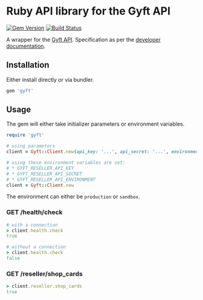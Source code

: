 # Ruby API library for the Gyft API

[![Gem Version](https://badge.fury.io/rb/gyft.svg)](https://badge.fury.io/rb/gyft) [![Build Status](https://travis-ci.org/cbetta/gyft.svg?branch=master)](https://travis-ci.org/cbetta/gyft)

A wrapper for the [Gyft API](http://developer.gyft.com). Specification as per the [developer documentation](http://developer.gyft.com/io-docs).

## Installation

Either install directly or via bundler.

```rb
gem 'gyft'
```

## Usage

The gem will either take initializer parameters or environment variables.

```rb
require 'gyft'

# using parameters
client = Gyft::Client.new(api_key: '...', api_secret: '...', environment: 'production')

# using these environment variables are set:
# * GYFT_RESELLER_API_KEY
# * GYFT_RESELLER_API_SECRET
# * GYFT_RESELLER_API_ENVIRONMENT
client = Gyft::Client.new
```

The environment can either be `production` or `sandbox`.

### GET /health/check

```rb
# with a connection
> client.health.check
true

# without a connection
> client.health.check
false
```

### GET /reseller/shop_cards

```rb
> client.reseller.shop_cards
true
```
